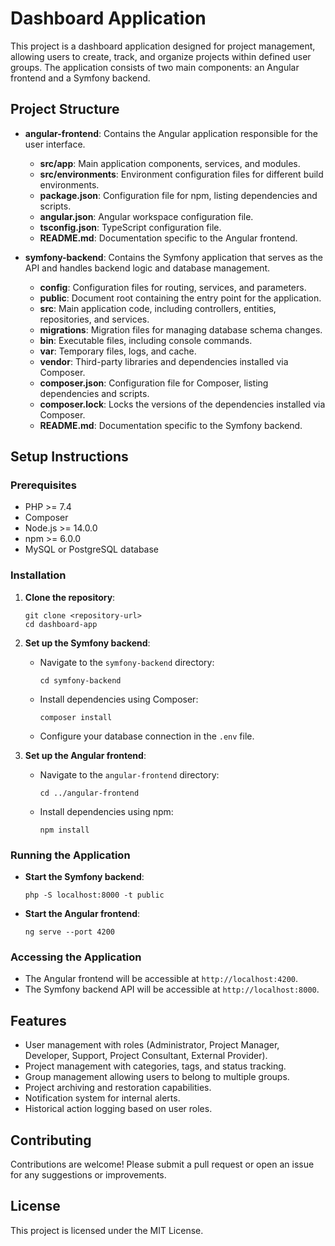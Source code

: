 # Dashboard Application

This project is a dashboard application designed for project management, allowing users to create, track, and organize projects within defined user groups. The application consists of two main components: an Angular frontend and a Symfony backend.

## Project Structure

- **angular-frontend**: Contains the Angular application responsible for the user interface.
  - **src/app**: Main application components, services, and modules.
  - **src/environments**: Environment configuration files for different build environments.
  - **package.json**: Configuration file for npm, listing dependencies and scripts.
  - **angular.json**: Angular workspace configuration file.
  - **tsconfig.json**: TypeScript configuration file.
  - **README.md**: Documentation specific to the Angular frontend.

- **symfony-backend**: Contains the Symfony application that serves as the API and handles backend logic and database management.
  - **config**: Configuration files for routing, services, and parameters.
  - **public**: Document root containing the entry point for the application.
  - **src**: Main application code, including controllers, entities, repositories, and services.
  - **migrations**: Migration files for managing database schema changes.
  - **bin**: Executable files, including console commands.
  - **var**: Temporary files, logs, and cache.
  - **vendor**: Third-party libraries and dependencies installed via Composer.
  - **composer.json**: Configuration file for Composer, listing dependencies and scripts.
  - **composer.lock**: Locks the versions of the dependencies installed via Composer.
  - **README.md**: Documentation specific to the Symfony backend.

## Setup Instructions

### Prerequisites

- PHP >= 7.4
- Composer
- Node.js >= 14.0.0
- npm >= 6.0.0
- MySQL or PostgreSQL database

### Installation

1. **Clone the repository**:
   ```
   git clone <repository-url>
   cd dashboard-app
   ```

2. **Set up the Symfony backend**:
   - Navigate to the `symfony-backend` directory:
     ```
     cd symfony-backend
     ```
   - Install dependencies using Composer:
     ```
     composer install
     ```
   - Configure your database connection in the `.env` file.

3. **Set up the Angular frontend**:
   - Navigate to the `angular-frontend` directory:
     ```
     cd ../angular-frontend
     ```
   - Install dependencies using npm:
     ```
     npm install
     ```

### Running the Application

- **Start the Symfony backend**:
  ```
  php -S localhost:8000 -t public
  ```

- **Start the Angular frontend**:
  ```
  ng serve --port 4200
  ```

### Accessing the Application

- The Angular frontend will be accessible at `http://localhost:4200`.
- The Symfony backend API will be accessible at `http://localhost:8000`.

## Features

- User management with roles (Administrator, Project Manager, Developer, Support, Project Consultant, External Provider).
- Project management with categories, tags, and status tracking.
- Group management allowing users to belong to multiple groups.
- Project archiving and restoration capabilities.
- Notification system for internal alerts.
- Historical action logging based on user roles.

## Contributing

Contributions are welcome! Please submit a pull request or open an issue for any suggestions or improvements.

## License

This project is licensed under the MIT License.